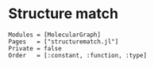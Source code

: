 
# Structure match


```@autodocs
Modules = [MolecularGraph]
Pages   = ["structurematch.jl"]
Private = false
Order   = [:constant, :function, :type]
```
